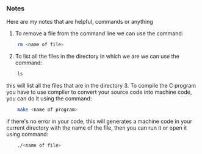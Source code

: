 ### Notes
Here are my notes that are helpful, commands or anything
1. To remove a file from the command line we can use the command:
```bash
    rm <name of file>
```
2. To list all the files in the directory in which we are we can use the command:
```bash
    ls
```
this will list all the files that are in the directory
3. To compile the C program you have to use compiler to convert your source code into machine code, you can do it using the command:
```bash
    make <name of program>
```
if there's no error in your code, this will generates a machine code in your current directory with the name of the file, then you can run it or open it using command:
```bash
    ./<name of file>
```
